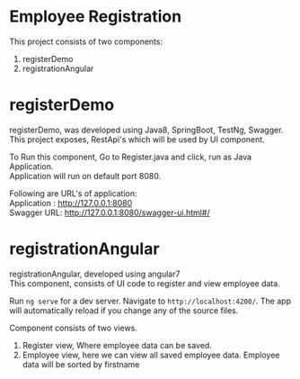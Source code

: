 # Employee Registration
 
This project consists of two components:
1. registerDemo
2. registrationAngular

# registerDemo

registerDemo, was developed using Java8, SpringBoot, TestNg, Swagger. <br/>
This project exposes, RestApi's which will be used by UI component.

To Run this component, Go to Register.java and click, run as Java Application. <br/>
Application will run on default port 8080.

Following are URL's of application: <br/>
Application : http://127.0.0.1:8080 <br/>
Swagger URL:  http://127.0.0.1:8080/swagger-ui.html#/ <br/>

# registrationAngular

registrationAngular, developed using angular7 <br/>
This component, consists of UI code to register and view employee data.<br/>

Run `ng serve` for a dev server. Navigate to `http://localhost:4200/`. The app will automatically reload if you change any of the source files. <br/>

Component consists of two views. <br/>
1. Register view, Where employee data can be saved. <br/>
2. Employee view, here we can view all saved employee data. Employee data will be sorted by firstname
